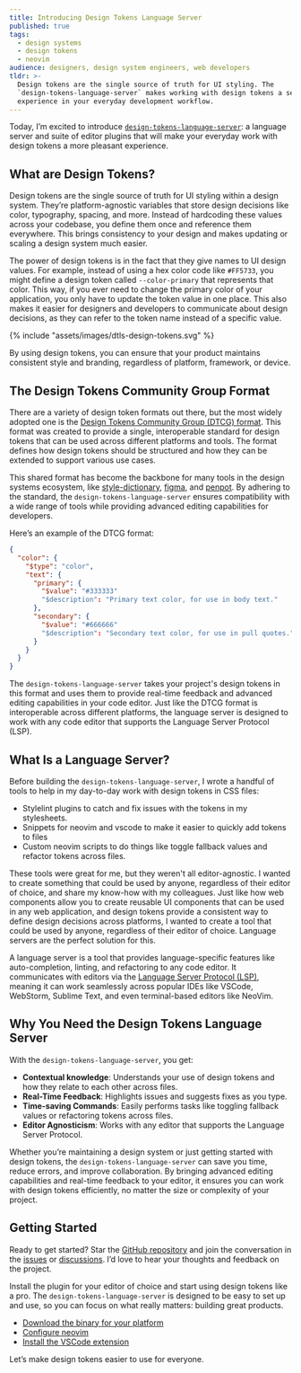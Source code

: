 ```yaml
---
title: Introducing Design Tokens Language Server
published: true
tags:
  - design systems
  - design tokens
  - neovim
audience: designers, design system engineers, web developers
tldr: >-
  Design tokens are the single source of truth for UI styling. The
  `design-tokens-language-server` makes working with design tokens a seamless
  experience in your everyday development workflow.
---
```


Today, I’m excited to introduce [`design-tokens-language-server`][design-tokens-language-server]: a language server and suite of editor plugins that will make your everyday work with design tokens a more pleasant experience.

## What are Design Tokens?

Design tokens are the single source of truth for UI styling within a design system. They’re platform-agnostic variables that store design decisions like color, typography, spacing, and more. Instead of hardcoding these values across your codebase, you define them once and reference them everywhere. This brings consistency to your design and makes updating or scaling a design system much easier.

The power of design tokens is in the fact that they give names to UI design values.
For example, instead of using a hex color code like `#FF5733`, you might define a design token called `--color-primary` that represents that color. This way, if you ever need to change the primary color of your application, you only have to update the token value in one place. This also makes it easier for designers and developers to communicate about design decisions, as they can refer to the token name instead of a specific value.

{% include "assets/images/dtls-design-tokens.svg" %}

By using design tokens, you can ensure that your product maintains consistent style and branding, regardless of platform, framework, or device.

## The Design Tokens Community Group Format

There are a variety of design token formats out there, but the most widely adopted one is the [Design Tokens Community Group (DTCG) format](https://design-tokens.github.io/community-group/). This format was created to provide a single, interoperable standard for design tokens that can be used across different platforms and tools. The format defines how design tokens should be structured and how they can be extended to support various use cases.

This shared format has become the backbone for many tools in the design systems ecosystem, like [style-dictionary](https://styledictionary.com), [figma](https://figma.com), and [penpot](https://penpot.app). By adhering to the standard, the `design-tokens-language-server` ensures compatibility with a wide range of tools while providing advanced editing capabilities for developers.

Here’s an example of the DTCG format:

```json
{
  "color": {
    "$type": "color",
    "text": {
      "primary": {
        "$value": "#333333"
        "$description": "Primary text color, for use in body text."
      },
      "secondary": {
        "$value": "#666666"
        "$description": "Secondary text color, for use in pull quotes."
      }
    }
  }
}
```

The `design-tokens-language-server` takes your project's design tokens in this format
and uses them to provide real-time feedback and advanced editing capabilities in your code editor. Just like the DTCG format is interoperable across different platforms, the language server is designed to work with any code editor that supports the Language Server Protocol (LSP).

## What Is a Language Server?

Before building the `design-tokens-language-server`, I wrote a handful of tools to help in my day-to-day work with design tokens in CSS files:
- Stylelint plugins to catch and fix issues with the tokens in my stylesheets.
- Snippets for neovim and vscode to make it easier to quickly add tokens to files
- Custom neovim scripts to do things like toggle fallback values and refactor tokens across files.

These tools were great for me, but they weren't all editor-agnostic. I wanted to create something that could be used by anyone, regardless of their editor of choice, and share my know-how with my colleagues. Just like how web components allow you to create reusable UI components that can be used in any web application, and design tokens provide a consistent way to define design decisions across platforms, I wanted to create a tool that could be used by anyone, regardless of their editor of choice. Language servers are the perfect solution for this.

A language server is a tool that provides language-specific features like auto-completion, linting, and refactoring to any code editor. It communicates with editors via the [Language Server Protocol (LSP)](https://microsoft.github.io/language-server-protocol/), meaning it can work seamlessly across popular IDEs like VSCode, WebStorm, Sublime Text, and even terminal-based editors like NeoVim.

## Why You Need the Design Tokens Language Server

With the `design-tokens-language-server`, you get:

- **Contextual knowledge**: Understands your use of design tokens and how they relate to each other across files.
- **Real-Time Feedback**: Highlights issues and suggests fixes as you type.
- **Time-saving Commands**: Easily performs tasks like toggling fallback values or refactoring tokens across files.
- **Editor Agnosticism**: Works with any editor that supports the Language Server Protocol.

Whether you’re maintaining a design system or just getting started with design tokens, the `design-tokens-language-server` can save you time, reduce errors, and improve collaboration. By bringing advanced editing capabilities and real-time feedback to your editor, it ensures you can work with design tokens efficiently, no matter the size or complexity of your project.

## Getting Started

Ready to get started? Star the [GitHub repository][design-tokens-language-server] and join the conversation in the [issues][issues] or [discussions][discussions]. I’d love to hear your thoughts and feedback on the project.

Install the plugin for your editor of choice and start using design tokens like a pro. The `design-tokens-language-server` is designed to be easy to set up and use, so you can focus on what really matters: building great products.

- [Download the binary for your platform](https://github.com/bennypowers/design-tokens-language-server/releases/latest)
- [Configure neovim](https://github.com/bennypowers/design-tokens-language-server/#neovim)
- [Install the VSCode extension](https://marketplace.visualstudio.com/items?itemName=pwrs.design-tokens-language-server-vscode)

Let’s make design tokens easier to use for everyone.

[design-tokens-language-server]: https://github.com/bennypowers/design-tokens-language-server/
[issues]: https://github.com/bennypowers/design-tokens-language-server/issues/
[discussions]: https://github.com/bennypowers/design-tokens-language-server/discussions/
